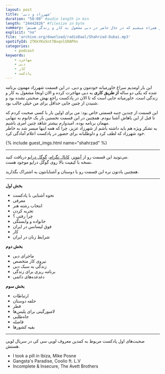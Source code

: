 ```yaml
---
layout: post
title: 'شهرزاد و دبی'
duration: "58:00" #audio length in min
length: "24442826" #filesize in byte
summary: 'این بار به خاورمیانه میایم و با شهرزار همراه میشیم که در حال حاضر در دبی مشغول به کار و زندگی هستش.'
explicit: "no"
file: 'archive.org/download/radioDaal/Shahrzad-Dubai.mp3'
spotifyId: 2TKkYKo5nt7BxqnlSRAPhn
categories:
    - podcast
keywords:
    - مهاجرت
    - دبی
    - کار
    - پادکست
---
```


این بار اومدیم سراغ خاورمیانه خودمون و دبی. در این قسمت شهرزاد مهمون برنامه شده که یکی دو ساله **از طریق کاری** به دبی مهاجرت کرده و الان اونجا مشغول به کار و زندگی است. خاورمیانه جایی است که تا الان در پادکست راجع بهش صحبتی نشده بود و شنیدن از چنین جایی حداقل برای من خیلی جالب بود.

این قسمت از چندین جنبه قسمتی خاص بود: من برای اولین بار با کسی صحبت کردم که تا قبل از این باهاش آشنا نبودم. همچنین در این قسمت نخستین بار یک خانوم به تنهایی مهمان برنامه بوده. امیدوارم بیشتر شاهد چنین امری باشیم.  
یه تشکر ویژه هم باید داشته باشم از شهرزاد عزیز، چرا که همه اینها میسر شد به خاطر خود شهرزاد که لطف کرد و داوطلبانه برای حضور در پادکست اعلام آمادگی کرد.

{% include guest_imgs.html name="shahrzad" %}
<!-- more -->

<hr>

می‌تونید این قسمت رو از [آیتونز](http://apple.co/2go4xdT)، [کانال تگرام](https://t.me/radioDaal)، [گوگل درایو](http://bit.ly/daal-12) دریافت کنید.  
نسخه با کیفیت بالا روی گوگل درایو موجود هست.

همچنین یادتون نره این قسمت رو با دوستان و آشنایانتون به اشتراک بگذارید.

<hr>

**بخش اول**

- نحوه آشنایی با پادکست
- معرفی
- انتخاب رشته هنر
- تجربه کردن
- چرا رفتی ؟
- خانواده و وابستگی
- فوق لیسانس در ایران
- کار 
- شرایط زنان در ایران

**بخش دوم**

- ماجرای دبی
- نیروی کار متخصص
- زندگی به سبک دبی
- برنامه ریزی برای زندگی
- دغدغده‌های دائمی

**بخش سوم**

- ارتباطات
- حلقه دوستان
- قطر
- لامبورگینی برای پلیس‌ها
- جاه‌طلبی
- فاصله
- بقیه کشورها

<hr>

صحبت‌های اول پادکست مربوط به کمدین معروف لویی سی کی در سریال لویی هستش.  
<div dir="ltr">
<ul>
<li>I took a pill in Ibiza, Mike Posne</li>
<li>Gangsta's Paradise, Coolio ft. L.V</li>
<li>Incomplete & Insecure, The Avett Brothers</li>
</ul>
</div>

